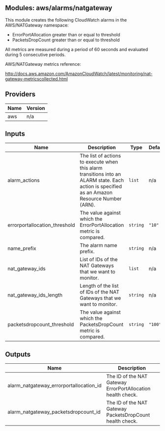 ## Modules: aws/alarms/natgateway

This module creates the following CloudWatch alarms in the  
AWS/NATGateway namespace:

  - ErrorPortAllocation greater than or equal to threshold
  - PacketsDropCount greater than or equal to threshold

All metrics are measured during a period of 60 seconds and evaluated  
during 5 consecutive periods.

AWS/NATGateway metrics reference:

http://docs.aws.amazon.com/AmazonCloudWatch/latest/monitoring/nat-gateway-metricscollected.html

## Providers

| Name | Version |
|------|---------|
| aws | n/a |

## Inputs

| Name | Description | Type | Default | Required |
|------|-------------|------|---------|:-----:|
| alarm\_actions | The list of actions to execute when this alarm transitions into an ALARM state. Each action is specified as an Amazon Resource Number (ARN). | `list` | n/a | yes |
| errorportallocation\_threshold | The value against which the ErrorPortAllocation metric is compared. | `string` | `"10"` | no |
| name\_prefix | The alarm name prefix. | `string` | n/a | yes |
| nat\_gateway\_ids | List of IDs of the NAT Gateways that we want to monitor. | `list` | n/a | yes |
| nat\_gateway\_ids\_length | Length of the list of IDs of the NAT Gateways that we want to monitor. | `string` | n/a | yes |
| packetsdropcount\_threshold | The value against which the PacketsDropCount metric is compared. | `string` | `"100"` | no |

## Outputs

| Name | Description |
|------|-------------|
| alarm\_natgateway\_errorportallocation\_id | The ID of the NAT Gateway ErrorPortAllocation health check. |
| alarm\_natgateway\_packetsdropcount\_id | The ID of the NAT Gateway PacketsDropCount health check. |

